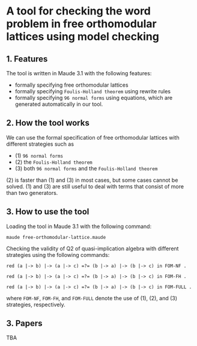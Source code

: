 # A tool for checking the word problem in free orthomodular lattices using model checking


## 1. Features
The tool is written in Maude 3.1 with the following features:

- formally specifying free orthomodular lattices
- formally specifying `Foulis-Holland theorem` using rewrite rules
- formally specifying `96 normal forms` using equations, which are generated automatically in our tool.

## 2. How the tool works

We can use the formal specification of free orthomodular lattices with different strategies such as

- (1) `96 normal forms`
- (2) the `Foulis-Holland theorem`
- (3) both `96 normal forms` and the `Foulis-Holland theorem`

(2) is faster than (1) and (3) in most cases, but some cases cannot be solved.
(1) and (3) are still useful to deal with terms that consist of more than two generators.

## 3. How to use the tool

Loading the tool in Maude 3.1 with the following command:

`maude free-orthomodular-lattice.maude`

Checking the validity of Q2 of quasi-implication algebra with different strategies using the following commands:

`red (a |-> b) |-> (a |-> c) =?= (b |-> a) |-> (b |-> c) in FOM-NF .`

`red (a |-> b) |-> (a |-> c) =?= (b |-> a) |-> (b |-> c) in FOM-FH .`

`red (a |-> b) |-> (a |-> c) =?= (b |-> a) |-> (b |-> c) in FOM-FULL .`

where `FOM-NF`, `FOM-FH`, and `FOM-FULL` denote the use of (1), (2), and (3) strategies, respectively.

## 3. Papers
TBA
